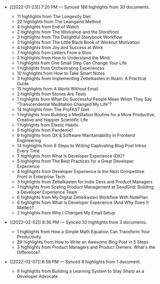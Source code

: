 - [[2022-01-23]] 7:20 PM — Synced 168 highlights from 30 documents.
    - 11 highlights from The Longevity Diet
    - 22 highlights from The Leangains Method
    - 4 highlights from End of Watch
    - 2 highlights from The Workshop and the Storefront
    - 3 highlights from The Delightful Storybook Workflow
    - 3 highlights from The Little Black Book of Workout Motivation
    - 4 highlights from Joy and Success at Work
    - 7 highlights from Letters From a Stoic
    - 2 highlights from How to Understand the Mind
    - 1 highlights from One Small Step Can Change Your Life
    - 1 highlights from Orchestrating Experiences
    - 10 highlights from How to Take Smart Notes
    - 3 highlights from Implementing Zettelkasten in Roam: A Practical Guide
    - 15 highlights from A World Without Email
    - 2 highlights from Stories Are Tests
    - 1 highlights from What Do Successful People Mean When They Say “Transcendental Meditation Changed My Life”?
    - 14 highlights from The ProFAST Diet
    - 1 highlights from Building a Meditation Routine for a More Productive, Creative and Happier Scientific Life
    - 1 highlights from Elastic Habits
    - 5 highlights from Pandemic!
    - 8 highlights from DX & Software Maintainability in Frontend Engineering
    - 14 highlights from 6 Steps to Writing Captivating Blog Post Intros Every Time
    - 7 highlights from What Is Developer Experience (DX)?
    - 5 highlights from The Best Practices for a Great Developer Experience
    - 4 highlights from Developer Experience Is the Next Competitive Front in Enterprise Tech
    - 3 highlights from Zettelkasten for Indie Devs and Product Managers
    - 1 highlights from Scaling Product Management at SendGrid: Building a Developer Experience Team
    - 6 highlights from My Digital Zettelkasten Workflow With NotePlan
    - 6 highlights from What Is Developer Experience (And Why Does It Matter)?
    - 2 highlights from Why I Changed My Email Setup

- [[2022-02-02]] 8:36 PM — Synced 33 highlights from 3 documents.
    - 1 highlights from How a Simple Math Equation Can Transform Your Productivity
    - 29 highlights from How to Write an Awesome Blog Post in 5 Steps
    - 3 highlights from Product Managers and Product Owners: What's the Difference?

- [[2022-02-07]] 6:58 PM — Synced 8 highlights from 1 document.
    - 8 highlights from Building a Learning System to Stay Sharp as a Developer Advocate

